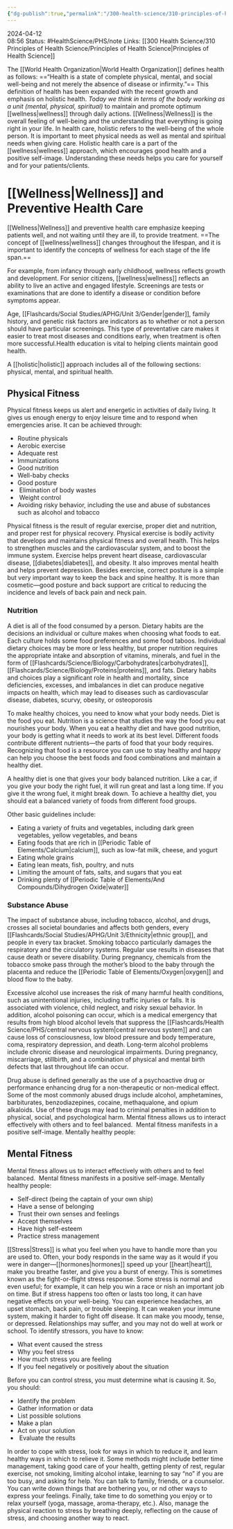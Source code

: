 ```yaml
---
{"dg-publish":true,"permalink":"/300-health-science/310-principles-of-health-science/unit-9-wellness-the-lymphatic-and-immune-system/9-1-wellness-and-human-needs/","updated":"2024-04-15T09:05:41.291-05:00"}
---
```


2024-04-12  
08:56
Status: #HealthScience/PHS/note
Links: [[300 Health Science/310 Principles of Health Science/Principles of Health Science\|Principles of Health Science]]

The [[World Health Organization\|World Health Organization]] defines health as follows: ==“Health is a state of complete physical, mental, and social well-being and not merely the absence of disease or infirmity.”== This definition of health has been expanded with the recent growth and emphasis on holistic health. *Today we think in terms of the body working as a unit (mental, physical, spiritual)* to maintain and promote optimum [[wellness\|wellness]] through daily actions. [[Wellness\|Wellness]] is the overall feeling of well-being and the understanding that everything is going right in your life. In health care, holistic refers to the well-being of the whole person. It is important to meet physical needs as well as mental and spiritual needs when giving care. Holistic health care is a part of the [[wellness\|wellness]] approach, which encourages good health and a positive self-image. Understanding these needs helps you care for yourself and for your patients/clients.
# [[Wellness\|Wellness]] and Preventive Health Care
[[Wellness\|Wellness]] and preventive health care emphasize keeping patients well, and not waiting until they are ill, to provide treatment. ==The concept of [[wellness\|wellness]] changes throughout the lifespan, and it is important to identify the concepts of wellness for each stage of the life span.==

For example, from infancy through early childhood, wellness reflects growth and development. For senior citizens, [[wellness\|wellness]] reflects an ability to live an active and engaged lifestyle. Screenings are tests or examinations that are done to identify a disease or condition before symptoms appear.

Age, [[Flashcards/Social Studies/APHG/Unit 3/Gender\|gender]], family history, and genetic risk factors are indicators as to whether or not a person should have particular screenings. This type of preventative care makes it easier to treat most diseases and conditions early, when treatment is often more successful.Health education is vital to helping clients maintain good health. 

A [[holistic\|holistic]] approach includes all of the following sections: physical, mental, and spiritual health.
## Physical Fitness 
Physical fitness keeps us alert and energetic in activities of daily living. It gives us enough energy to enjoy leisure time and to respond when emergencies arise. It can be achieved through:  

- Routine physicals    
- Aerobic exercise  
- Adequate rest    
- Immunizations  
- Good nutrition    
- Well-baby checks  
- Good posture
-  Elimination of body wastes
-  Weight control  
- Avoiding risky behavior, including the use and abuse of substances such as alcohol and tobacco

Physical fitness is the result of regular exercise, proper diet and nutrition, and proper rest for physical recovery. Physical exercise is bodily activity that develops and maintains physical fitness and overall health. This helps to strengthen muscles and the cardiovascular system, and to boost the immune system. Exercise helps prevent heart disease, cardiovascular disease, [[diabetes\|diabetes]], and obesity. It also improves mental health and helps prevent depression. Besides exercise, correct posture is a simple but very important way to keep the back and spine healthy. It is more than cosmetic—good posture and back support are critical to reducing the incidence and levels of back pain and neck pain.
### Nutrition
A diet is all of the food consumed by a person. Dietary habits are the decisions an individual or culture makes when choosing what foods to eat. Each culture holds some food preferences and some food taboos. Individual dietary choices may be more or less healthy, but proper nutrition requires the appropriate intake and absorption of vitamins, minerals, and fuel in the form of [[Flashcards/Science/Biology/Carbohydrates\|carbohydrates]], [[Flashcards/Science/Biology/Proteins\|proteins]], and fats. Dietary habits and choices play a significant role in health and mortality, since deficiencies, excesses, and imbalances in diet can produce negative impacts on health, which may lead to diseases such as cardiovascular disease, diabetes, scurvy, obesity, or osteoporosis

To make healthy choices, you need to know what your body needs. Diet is the food you eat. Nutrition is a science that studies the way the food you eat nourishes your body. When you eat a healthy diet and have good nutrition, your body is getting what it needs to work at its best level. Different foods contribute different nutrients—the parts of food that your body requires. Recognizing that food is a resource you can use to stay healthy and happy can help you choose the best foods and food combinations and maintain a healthy diet.

A healthy diet is one that gives your body balanced nutrition. Like a car, if you give your body the right fuel, it will run great and last a long time. If you give it the wrong fuel, it might break down. To achieve a healthy diet, you should eat a balanced variety of foods from different food groups.

Other basic guidelines include:  

- Eating a variety of fruits and vegetables, including dark green vegetables, yellow vegetables, and beans  
- Eating foods that are rich in [[Periodic Table of Elements/Calcium\|calcium]], such as low-fat milk, cheese, and yogurt 
- Eating whole grains  
- Eating lean meats, fish, poultry, and nuts  
- Limiting the amount of fats, salts, and sugars that you eat  
- Drinking plenty of [[Periodic Table of Elements/And Compounds/Dihydrogen Oxide\|water]]
### Substance Abuse
The impact of substance abuse, including tobacco, alcohol, and drugs, crosses all societal boundaries and affects both genders, every [[Flashcards/Social Studies/APHG/Unit 3/Ethnicity\|ethnic group]], and people in every tax bracket. Smoking tobacco particularly damages the respiratory and the circulatory systems. Regular use results in diseases that cause death or severe disability. During pregnancy, chemicals from the tobacco smoke pass through the mother’s blood to the baby through the placenta and reduce the [[Periodic Table of Elements/Oxygen\|oxygen]] and blood flow to the baby. 

Excessive alcohol use increases the risk of many harmful health conditions, such as unintentional injuries, including traffic injuries or falls. It is associated with violence, child neglect, and risky sexual behavior. In addition, alcohol poisoning can occur, which is a medical emergency that results from high blood alcohol levels that suppress the [[Flashcards/Health Science/PHS/central nervous system\|central nervous system]] and can cause loss of consciousness, low blood pressure and body temperature, coma, respiratory depression, and death. Long-term alcohol problems include chronic disease and neurological impairments. During pregnancy, miscarriage, stillbirth, and a combination of physical and mental birth defects that last throughout life can occur. 

Drug abuse is defined generally as the use of a psychoactive drug or performance enhancing drug for a non-therapeutic or non-medical effect. Some of the most commonly abused drugs include alcohol, amphetamines, barbiturates, benzodiazepines, cocaine, methaqualone, and opium alkaloids. Use of these drugs may lead to criminal penalties in addition to physical, social, and psychological harm.
Mental fitness allows us to interact effectively with others and to feel balanced.  Mental fitness manifests in a positive self-image. Mentally healthy people:  
## Mental Fitness
Mental fitness allows us to interact effectively with others and to feel balanced.  Mental fitness manifests in a positive self-image. Mentally healthy people:

- Self-direct (being the captain of your own ship)  
- Have a sense of belonging  
- Trust their own senses and feelings  
- Accept themselves  
- Have high self-esteem  
- Practice stress management

[[Stress\|Stress]] is what you feel when you have to handle more than you are used to. Often, your body responds in the same way as it would if you were in danger—[[hormones\|hormones]] speed up your [[heart\|heart]], make you breathe faster, and give you a burst of energy. This is sometimes known as the fight-or-flight stress response. Some stress is normal and even useful; for example, it can help you win a race or nish an important job on time. But if stress happens too often or lasts too long, it can have negative effects on your well-being. You can experience headaches, an upset stomach, back pain, or trouble sleeping. It can weaken your immune system, making it harder to fight off disease. It can make you moody, tense, or depressed. Relationships may suffer, and you may not do well at work or school. To identify stressors, you have to know:  

- What event caused the stress  
- Why you feel stress  
- How much stress you are feeling  
- If you feel negatively or positively about the situation

Before you can control stress, you must determine what is causing it. So, you should:

- Identify the problem 
- Gather information or data
- List possible solutions 
- Make a plan   
- Act on your solution   
-  Evaluate the results  

In order to cope with stress, look for ways in which to reduce it, and learn healthy ways in which to relieve it. Some methods might include better time management, taking good care of your health, getting plenty of rest, regular exercise, not smoking, limiting alcohol intake, learning to say “no” if you are too busy, and asking for help. You can talk to family, friends, or a counselor. You can write down things that are bothering you, or nd other ways to express your feelings. Finally, take time to do something you enjoy or to relax yourself (yoga, massage, aroma-therapy, etc.). Also, manage the physical reaction to stress by breathing deeply, reflecting on the cause of stress, and choosing another way to react.
